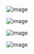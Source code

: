 ![image](https://github.com/thecloudgarage/spit/assets/39495790/4199f440-d5ec-4ce1-adc9-f362091bd75f)

![image](https://github.com/thecloudgarage/spit/assets/39495790/2dfed25a-7fe0-4cfd-b25e-d9dcc9b4f784)

![image](https://github.com/thecloudgarage/spit/assets/39495790/e84b83a2-e730-4bc0-bccb-6eddd4f12333)


![image](https://github.com/thecloudgarage/spit/assets/39495790/e1ba8061-2c0f-468d-a500-59e3a6364b6c)
